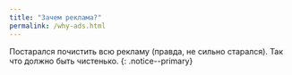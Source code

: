 ```yaml
---
title: "Зачем реклама?"
permalink: /why-ads.html
---
```


Постарался почистить всю рекламу (правда, не сильно старался). Так что должно быть чистенько. 
{: .notice--primary}
